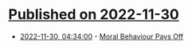 # [Published on 2022-11-30](index.md)

* [2022-11-30, 04:34:00](https://soylentnews.org/article.pl?sid=22/11/29/1455222&from=rss) - [Moral Behaviour Pays Off](https://soylentnews.org/article.pl?sid=22/11/29/1455222&from=rss)

